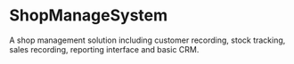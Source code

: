 ShopManageSystem
================

A shop management solution including customer recording, stock tracking, sales recording, reporting interface and basic CRM. 

